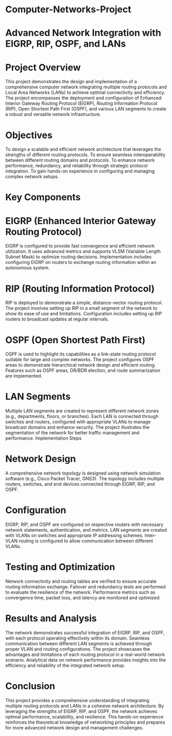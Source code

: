 # Computer-Networks-Project
# Advanced Network Integration with EIGRP, RIP, OSPF, and LANs

# Project Overview
This project demonstrates the design and implementation of a comprehensive computer network integrating multiple routing protocols and Local Area Networks (LANs) to achieve optimal connectivity and efficiency. The project encompasses the deployment and configuration of Enhanced Interior Gateway Routing Protocol (EIGRP), Routing Information Protocol (RIP), Open Shortest Path First (OSPF), and various LAN segments to create a robust and versatile network infrastructure.

# Objectives
To design a scalable and efficient network architecture that leverages the strengths of different routing protocols.
To ensure seamless interoperability between different routing domains and protocols.
To enhance network performance, redundancy, and reliability through strategic protocol integration.
To gain hands-on experience in configuring and managing complex network setups.

# Key Components

# EIGRP (Enhanced Interior Gateway Routing Protocol)
EIGRP is configured to provide fast convergence and efficient network utilization.
It uses advanced metrics and supports VLSM (Variable Length Subnet Mask) to optimize routing decisions.
Implementation includes configuring EIGRP on routers to exchange routing information within an autonomous system.

# RIP (Routing Information Protocol)
RIP is deployed to demonstrate a simple, distance-vector routing protocol.
The project involves setting up RIP in a small segment of the network to show its ease of use and limitations.
Configuration includes setting up RIP routers to broadcast updates at regular intervals.

# OSPF (Open Shortest Path First)
OSPF is used to highlight its capabilities as a link-state routing protocol suitable for large and complex networks.
The project configures OSPF areas to demonstrate hierarchical network design and efficient routing.
Features such as OSPF areas, DR/BDR election, and route summarization are implemented.

# LAN Segments
Multiple LAN segments are created to represent different network zones (e.g., departments, floors, or branches).
Each LAN is connected through switches and routers, configured with appropriate VLANs to manage broadcast domains and enhance security.
The project illustrates the segmentation of the network for better traffic management and performance.
Implementation Steps

# Network Design
A comprehensive network topology is designed using network simulation software (e.g., Cisco Packet Tracer, GNS3).
The topology includes multiple routers, switches, and end devices connected through EIGRP, RIP, and OSPF.

# Configuration
EIGRP, RIP, and OSPF are configured on respective routers with necessary network statements, authentication, and metrics.
LAN segments are created with VLANs on switches and appropriate IP addressing schemes.
Inter-VLAN routing is configured to allow communication between different VLANs.

# Testing and Optimization
Network connectivity and routing tables are verified to ensure accurate routing information exchange.
Failover and redundancy tests are performed to evaluate the resilience of the network.
Performance metrics such as convergence time, packet loss, and latency are monitored and optimized.

# Results and Analysis
The network demonstrates successful integration of EIGRP, RIP, and OSPF, with each protocol operating effectively within its domain.
Seamless communication between different LAN segments is achieved through proper VLAN and routing configurations.
The project showcases the advantages and limitations of each routing protocol in a real-world network scenario.
Analytical data on network performance provides insights into the efficiency and reliability of the integrated network setup.

# Conclusion
This project provides a comprehensive understanding of integrating multiple routing protocols and LANs in a cohesive network architecture. By leveraging the strengths of EIGRP, RIP, and OSPF, the network achieves optimal performance, scalability, and resilience. This hands-on experience reinforces the theoretical knowledge of networking principles and prepares for more advanced network design and management challenges.

